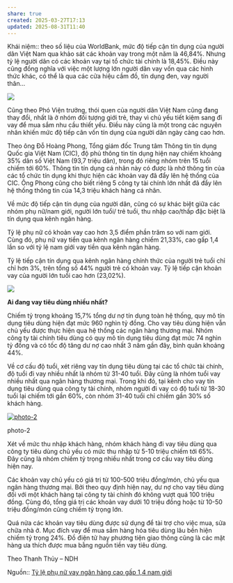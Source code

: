 ```yaml
---
share: true
created: 2025-03-27T17:13
updated: 2025-08-31T11:40
---
```

Khái niệm:: 
theo số liệu của WorldBank, mức độ tiếp cận tín dụng của người dân Việt Nam qua khảo sát các khoản vay trong một năm là 46,84%. Nhưng tỷ lệ người dân có các khoản vay tại tổ chức tài chính là 18,45%. Điều này cũng đồng nghĩa với việc một lượng lớn người dân vay vốn qua các hình thức khác, có thể là qua các cửa hiệu cầm đồ, tín dụng đen, vay người thân...

[![](http://cafefcdn.com/2017/photo-0-1508464905589.png)](http://cafefcdn.com/2017/photo-0-1508464905589.png)

Cũng theo Phó Viện trưởng, thói quen của người dân Việt Nam cũng đang thay đổi, nhất là ở nhóm đối tượng giới trẻ, thay vì chủ yếu tiết kiệm sang đi vay để mua sắm nhu cầu thiết yếu. Điều này cũng là một trong các nguyên nhân khiến mức độ tiếp cân vốn tín dụng của người dân ngày càng cao hơn.

Theo ông Đỗ Hoàng Phong, Tổng giám đốc Trung tâm Thông tin tín dụng Quốc gia Việt Nam (CIC), độ phủ thông tin tín dụng hiện nay chiếm khoảng 35% dân số Việt Nam (93,7 triệu dân), trong đó riêng nhóm trên 15 tuổi chiếm tới 60%. Thông tin tín dụng cá nhân này có được là nhờ thông tin của các tổ chức tín dụng khi thực hiện các khoản vay đã đẩy lên hệ thống của CIC. Ông Phong cũng cho biết riêng 5 công ty tài chính lớn nhất đã đẩy lên hệ thống thông tin của 14,3 triệu khách hàng cá nhân.

Về mức độ tiếp cận tín dụng của người dân, cũng có sự khác biệt giữa các nhóm phụ nữ/nam giới, người lớn tuổi/ trẻ tuổi, thu nhập cao/thấp đặc biệt là tín dụng qua kênh ngân hàng.

Tỷ lệ phụ nữ có khoản vay cao hơn 3,5 điểm phần trăm so với nam giới. Cùng đó, phụ nữ vay tiền qua kênh ngân hàng chiếm 21,33%, cao gấp 1,4 lần so với tỷ lệ nam giới vay tiền qua kênh ngân hàng.

Tỷ lệ tiếp cận tín dụng qua kênh ngân hàng chính thức của người trẻ tuổi chỉ chỉ hơn 3%, trên tổng số 44% người trẻ có khoản vay. Tỷ lệ tiếp cận khoản vay của người lớn tuổi cao hơn (23,02%).

[![](http://cafefcdn.com/2017/photo-1-1508464905589.png)](http://cafefcdn.com/2017/photo-1-1508464905589.png)

**Ai đang vay tiêu dùng nhiều nhất?**

Chiếm tỷ trọng khoảng 15,7% tổng dư nợ tín dụng toàn hệ thống, quy mô tín dụng tiêu dùng hiện đạt mức 960 nghìn tỷ đồng. Cho vay tiêu dùng hiện vẫn chủ yếu được thực hiện qua hệ thống các ngân hàng thương mại. Nhóm công ty tài chính tiêu dùng có quy mô tín dụng tiêu dùng đạt mức 74 nghìn tỷ đồng và có tốc độ tăng dư nợ cao nhất 3 năm gần đây, bình quân khoảng 44%.

Về cơ cấu độ tuổi, xét riêng vay tín dụng tiêu dùng tại các tổ chức tài chính, độ tuổi đi vay nhiều nhất là nhóm từ 31-40 tuổi. Đây cũng là nhóm tuổi vay nhiều nhất qua ngân hàng thương mại. Trong khi đó, tại kênh cho vay tín dụng tiêu dùng qua công ty tài chính, nhóm người đi vay có độ tuổi từ 18-30 tuổi lại chiếm tới gần 60%, còn nhóm 31-40 tuổi chỉ chiếm gần 30% số khách hàng.

[![photo-2](http://cafefcdn.com/thumb_w/640/2017/photo-2-1508464905593.png)](http://cafefcdn.com/2017/photo-2-1508464905593.png "photo-2")

photo-2

Xét về mức thu nhập khách hàng, nhóm khách hàng đi vay tiêu dùng qua công ty tiêu dùng chủ yếu có mức thu nhập từ 5-10 triệu chiếm tới 65%. Đây cũng là nhóm chiếm tỷ trọng nhiều nhất trong cơ cấu vay tiêu dùng hiện nay.

Các khoản vay chủ yếu có giá trị từ 100-500 triệu đồng/món, chủ yếu qua ngân hàng thương mại. Bởi theo quy định hiện nay, dư nợ cho vay tiêu dùng đối với một khách hàng tại công ty tài chính đó không vượt quá 100 triệu đồng. Cùng đó, tổng giá trị các khoản vay dưới 10 triệu đồng hoặc từ 10-50 triệu đồng/món cũng chiếm tỷ trọng lớn.

Quá nửa các khoản vay tiêu dùng được sử dụng để tài trợ cho việc mua, sửa chữa nhà ở. Mục đích vay để mua sắm hàng hóa tiêu dùng lâu bền hiện chiếm tỷ trọng 24%. Đồ điện tử hay phương tiện giao thông cũng là các mặt hàng ưa thích được mua bằng nguồn tiền vay tiêu dùng.

Theo Thanh Thủy – NDH

Nguồn:: [Tỷ lệ phụ nữ vay ngân hàng cao gấp 1,4 nam giới](https://cafef.vn/ty-le-phu-nu-vay-ngan-hang-cao-gap-14-nam-gioi-2017102009051271.chn)
